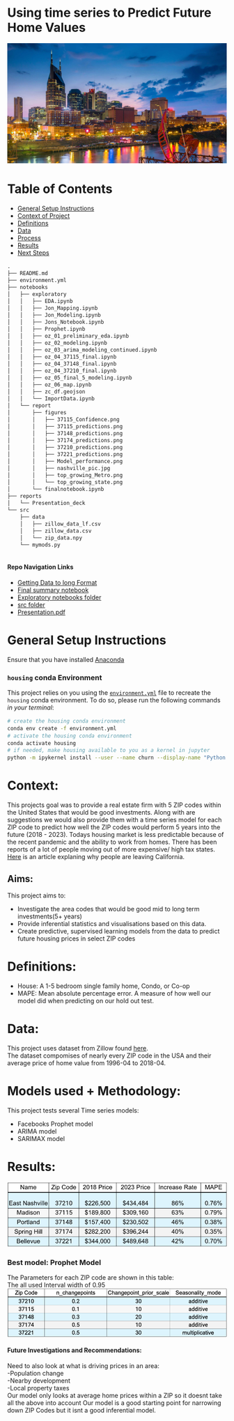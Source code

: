 # Using time series to Predict Future Home Values
![alt text](/notebooks/report/figures/nashville_pic.jpg)

# Table of Contents

<!--ts-->
 * [General Setup Instructions](https://github.com/howen7/Time-series-zillow#general-setup-instructions)
 * [Context of Project](https://github.com/howen7/Time-series-zillow#Context)
 * [Definitions](https://github.com/howen7/Time-series-zillow#Definitions)
 * [Data](https://github.com/howen7/Time-series-zillow#Data)
 * [Process](https://github.com/howen7/Time-series-zillow#models-used--methodology)
 * [Results](https://github.com/howen7/Time-series-zillow#Results)
 * [Next Steps](https://github.com/howen7/Time-series-zillow#Future-Investigations-and-Recommendations)
<!--te-->

```
.
├── README.md     
├── environment.yml
├── notebooks
│   ├── exploratory
│   │   ├── EDA.ipynb
│   │   ├── Jon_Mapping.ipynb
│   │   ├── Jon_Modeling.ipynb
│   │   ├── Jons_Notebook.ipynb
│   │   ├── Prophet.ipynb
│   │   ├── oz_01_preliminary_eda.ipynb
│   │   ├── oz_02_modeling.ipynb
│   │   ├── oz_03_arima_modeling_continued.ipynb
│   │   ├── oz_04_37115_final.ipynb
│   │   ├── oz_04_37148_final.ipynb
│   │   ├── oz_04_37210_final.ipynb
│   │   ├── oz_05_final_5_modeling.ipynb
│   │   ├── oz_06_map.ipynb
│   │   ├── zc_df.geojson
│   │   └── ImportData.ipynb
│   └── report
│       ├── figures
│       │   ├── 37115_Confidence.png
│       │   ├── 37115_predictions.png
│       │   ├── 37148_predictions.png
│       │   ├── 37174_predictions.png
│       │   ├── 37210_predictions.png
│       │   ├── 37221_predictions.png
│       │   ├── Model_performance.png
│       │   ├── nashville_pic.jpg
│       │   ├── top_growing_Metro.png
│       │   └── top_growing_state.png
│       └── finalnotebook.ipynb
├── reports
│   └── Presentation_deck
└── src
    ├── data
    │   ├── zillow_data_lf.csv
    │   ├── zillow_data.csv
    │   └── zip_data.npy
    └── mymods.py
    

```
#### Repo Navigation Links
 - [Getting Data to long Format](https://github.com/howen7/Time-series-zillow/tree/main/notebooks/exploratory/ImportData.ipynb)   
 - [Final summary notebook](https://github.com/howen7/Time-series-zillow/tree/main/notebooks/report/final_notebook.ipynb)
 - [Exploratory notebooks folder](https://github.com/howen7/Time-series-zillow/tree/main/notebooks/exploratory)
 - [src folder](https://github.com/howen7/Time-series-zillow/tree/main/src)
 - [Presentation.pdf](https://github.com/howen7/Time-series-zillow/tree/main/reports)
 
# General Setup Instructions 

Ensure that you have installed [Anaconda](https://docs.anaconda.com/anaconda/install/) 

### `housing` conda Environment

This project relies on you using the [`environment.yml`](environment.yml) file to recreate the `housing` conda environment. To do so, please run the following commands *in your terminal*:
```bash
# create the housing conda environment
conda env create -f environment.yml
# activate the housing conda environment
conda activate housing
# if needed, make housing available to you as a kernel in jupyter
python -m ipykernel install --user --name churn --display-name "Python 3 (housing)"
```
# Context:

This projects goal was to provide a real estate firm with 5 ZIP codes within the United States that would be good investments. Along with are suggestions we would also provide them with a time series model for each ZIP code to predict how well the ZIP codes would perform 5 years into the future (2018 - 2023). Todays housing market is less predictable because of the recent pandemic and the ability to work from homes. There has been reports of a lot of people moving out of more expensive/ high tax states. [Here](https://losangeles.cbslocal.com/2020/09/23/residents-moving-out-of-california-on-the-rise/) is an article explaning why people are leaving California. 

## Aims:

This project aims to:<br>

- Investigate the area codes that would be good mid to long term investments(5+ years)<br>
- Provide inferential statistics and visualisations based on this data.<br>
- Create predictive, supervised learning models from the data to predict future housing prices in select ZIP codes<br>
    
# Definitions:

- House: A 1-5 bedroom single family home, Condo, or Co-op<br>
- MAPE: Mean absolute percentage error. A measure of how well our model did when predicting on our hold out test. <br>

# Data:

This project uses dataset from Zillow found [here](https://www.zillow.com/research/data/).<br>
The dataset compomises of nearly every ZIP code in the USA and their average price of home value from 1996-04 to 2018-04.


# Models used + Methodology:

This project tests several Time series models:<br>

- Facebooks Prophet model<br>
- ARIMA model <br>
- SARIMAX model<br>

    
# Results:
![alt text](/notebooks/report/figures/Model_performance.png)


### Best model: Prophet Model

The Parameters for each ZIP code are shown in this table:<br>
The all used Interval width of 0.95
![alt text](/notebooks/report/figures/Model_Parameters.png)


#### Future Investigations and Recommendations:
Need to also look at what is driving prices in an area:<br>
    -Population change<br>
    -Nearby development<br>
    -Local property taxes<br>
Our model only looks at average home prices within a ZIP so it doesnt take all the above into account
Our model is a good starting point for narrowing down ZIP Codes but it isnt a good inferential model.

